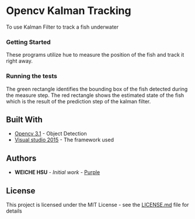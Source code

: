 # Opencv Kalman Tracking
To use Kalman Filter to track a fish underwater
### Getting Started
These programs utilize hue to measure the position of the fish and track it right away.
### Running the tests
The green rectangle identifies the bounding box of the fish detected during the measure step. The red rectangle shows the estimated state of the fish which is the result of the prediction step of the kalman filter.
## Built With
* [Opencv 3.1](https://opencv.org/opencv-3-1.html) - Object Detection
* [Visual studio 2015](https://visualstudio.microsoft.com/) - The framework used
## Authors
* **WEICHE HSU** - *Initial work* - [Purple](https://github.com/kiwiche)
## License
This project is licensed under the MIT License - see the [LICENSE.md](LICENSE.md) file for details
